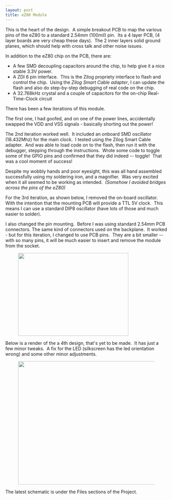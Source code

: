 ```yaml
---
layout: post
title: eZ80 Module
---
```


<p>This is the heart of the design.&nbsp; A simple breakout PCB to map the various pins of the eZ80&nbsp;to a standard 2.54mm (100mil) pin.&nbsp; Its a 4 layer PCB, (4 layer boards are very cheap these days).&nbsp; The 2 inner layers solid ground planes, which should help with cross talk and other noise issues.</p>

<p>In addition to the eZ80&nbsp;chip on the PCB, there are:</p>

<ul><li>A few SMD decoupling capacitors around the chip, to help give it a nice stable 3.3V power.&nbsp;&nbsp;</li><li>A ZDI 6 pin interface.&nbsp; This is the Zilog propriety interface to flash and control the chip.&nbsp; Using the<em>&nbsp;</em><em>Zilog Smart Cable adapter</em>, I can update the flash and also do step-by-step debugging of real code on the chip.&nbsp;</li><li>A 32.768kHz crystal and a couple of capacitors for the on-chip Real-Time-Clock circuit</li></ul>

<p>There has been a few iterations of this module.<br></p>

<p>The first one, I had goofed, and on one of the power lines, accidentally swapped the VDD and VSS signals - basically shorting out the power!<br></p>

<p>The 2nd iteration worked well.&nbsp; It included an onboard SMD oscillator (18.432Mhz) for the main clock.&nbsp; I tested using the Zilog Smart Cable adapter.&nbsp; And was able to load code on to the flash, then run it with the debugger, stepping through the instructions.&nbsp; Wrote some code to toggle some of the GPIO pins and confirmed that they did indeed -- toggle!&nbsp; That was a cool moment of success!</p>

<p>Despite my wobbly hands and poor eyesight, this was all hand assembled successfully using my soldering iron, and a magnifier.&nbsp; Was very excited when it all seemed to be working as intended.&nbsp; <em>(Somehow I avoided bridges across the pins of the eZ80)</em></p>

<p>For the 3rd iteration, as shown below, I removed the on-board oscillator. With the intention that the mounting PCB will provide a TTL 5V clock.&nbsp; This means I can use a standard DIP8 oscillator (have lots of those and much easier to solder).</p>

<p>I also changed the pin mounting.&nbsp; Before I was using standard 2.54mm PCB connectors. The same kind of connectors used on the backplane.&nbsp; It worked - but for this iteration, I changed to use PCB pins.&nbsp; They are a bit smaller -- with so many pins, it will be much easier to insert and remove the module from the socket.&nbsp;</p>

<figure><img style="width: 343px; height: 258.392px;" width="343" height="258.392" src="{{ site.baseurl }}/assets/images/cpu-module-profile-v1.jpg"></figure>

<p>Below is a render of the a 4th design, that's yet to be made.&nbsp; It has just a few minor tweaks.&nbsp; A fix for the LED (silkscreen has the led orientation wrong) and some other minor adjustments.</p>

<figure><img style="width: 448px; height: 383.903px;" width="448" height="383.903" src="{{ site.baseurl }}/assets/images/cpu-module-render.png"></figure>

<p>The latest schematic is under the Files sections of the Project.</p>
